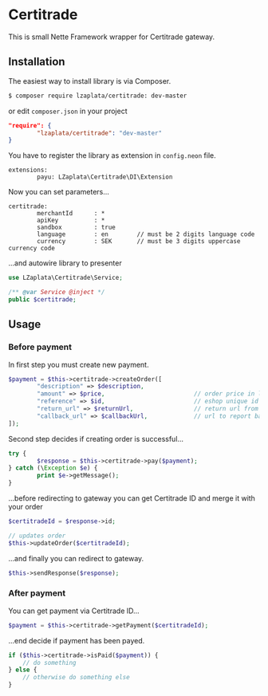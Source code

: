 # Certitrade
This is small Nette Framework wrapper for Certitrade gateway.

## Installation
The easiest way to install library is via Composer.

````sh
$ composer require lzaplata/certitrade: dev-master
````
or edit `composer.json` in your project

````json
"require": {
        "lzaplata/certitrade": "dev-master"
}
````

You have to register the library as extension in `config.neon` file.

````neon
extensions:
        payu: LZaplata\Certitrade\DI\Extension
````

Now you can set parameters...

````neon
certitrade:
        merchantId      : *
        apiKey          : *
        sandbox         : true
        language        : en        // must be 2 digits language code
        currency        : SEK       // must be 3 digits uppercase currency code
````

...and autowire library to presenter

````php
use LZaplata\Certitrade\Service;

/** @var Service @inject */
public $certitrade;
````
## Usage
### Before payment
In first step you must create new payment.

````php
$payment = $this->certitrade->createOrder([
        "description" => $description,           
        "amount" => $price,                         // order price in lowest currency unit (1 CZK = 100)
        "reference" => $id,                         // eshop unique id
        "return_url" => $returnUrl,                 // return url from gateway (no matter of payment result)
        "callback_url" => $callbackUrl,             // url to report back via POST call while payment is under way
]);
````

Second step decides if creating order is successful...

````php
try {
        $response = $this->certitrade->pay($payment);
} catch (\Exception $e) {
        print $e->getMessage();
}
````

...before redirecting to gateway you can get Certitrade ID and merge it with your order

````php
$certitradeId = $response->id;

// updates order
$this->updateOrder($certitradeId);

````

...and finally you can redirect to gateway.

````php
$this->sendResponse($response);
````

### After payment
You can get payment via Certitrade ID...

````php
$payment = $this->certitrade->getPayment($certitradeId);
````

...end decide if payment has been payed.

````php
if ($this->certitrade->isPaid($payment)) {
    // do something
} else {
    // otherwise do something else
}
````